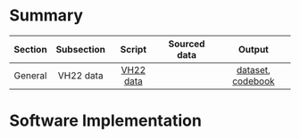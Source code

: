 # Summary
Section | Subsection | Script | Sourced data | Output |
|:-----:|:----------:|:------:|:------------:|:------:| 
|General|VH22 data|[VH22 data](script/VH22_data.R)|<insert>|[dataset](data/processed/VH22_data.csv), [codebook](other/codebook%20for%20processed%20data/VH22_data.dic.csv)|
# Software Implementation

